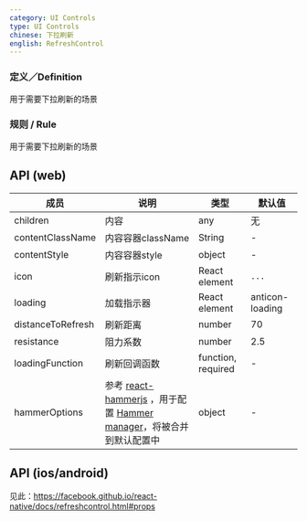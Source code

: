 ```yaml
---
category: UI Controls
type: UI Controls
chinese: 下拉刷新
english: RefreshControl
---
```


### 定义／Definition
用于需要下拉刷新的场景

### 规则 / Rule
用于需要下拉刷新的场景


## API (web)

| 成员        | 说明           | 类型      | 默认值       |
|------------|----------------|--------------------|--------------|
| children   | 内容      | any |    无  |
| contentClassName | 内容容器className | String | - |
| contentStyle | 内容容器style | object | - |
| icon   | 刷新指示icon   | React element |  `...` |
| loading   | 加载指示器   | React element |  anticon-loading |
| distanceToRefresh   |   刷新距离    | number |    70  |
| resistance   |   阻力系数   | number |    2.5  |
| loadingFunction   |   刷新回调函数   | function, required |  -  |
| hammerOptions   |  参考 [react-hammerjs](https://github.com/JedWatson/react-hammerjs) ，用于配置 [Hammer manager](http://hammerjs.github.io/api/)，将被合并到默认配置中   | object |  -  |

## API (ios/android)
见此：https://facebook.github.io/react-native/docs/refreshcontrol.html#props